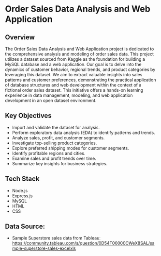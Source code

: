 # Order Sales Data Analysis and Web Application

## Overview
The Order Sales Data Analysis and Web Application project is dedicated to the comprehensive analysis and modeling of order sales data. This project utilizes a dataset sourced from Kaggle as the foundation for building a MySQL database and a web application. Our goal is to delve into the dynamics of customer behavior, regional trends, and product categories by leveraging this dataset. We aim to extract valuable insights into sales patterns and customer preferences, demonstrating the practical application of database structures and web development within the context of a fictional order sales dataset. This initiative offers a hands-on learning experience in data management, modeling, and web application development in an open dataset environment.

## Key Objectives
- Import and validate the dataset for analysis.
- Perform exploratory data analysis (EDA) to identify patterns and trends.
- Analyze sales, profit, and customer segments.
- Investigate top-selling product categories.
- Explore preferred shipping modes for customer segments.
- Identify profitable regions and cities.
- Examine sales and profit trends over time.
- Summarize key insights for business strategies.

## Tech Stack
- Node.js
- Express.js
- MySQL
- HTML
- CSS

## Data Source:
- Sample Superstore sales data from Tableau: https://community.tableau.com/s/question/0D54T00000CWeX8SAL/sample-superstore-sales-excelxls
